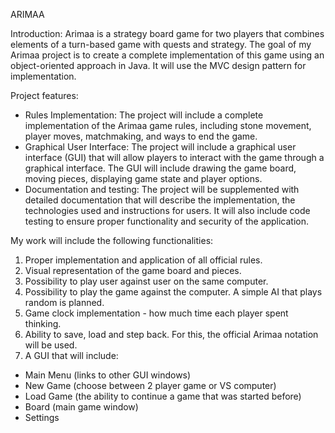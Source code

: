 ARIMAA

Introduction: Arimaa is a strategy board game for two players that combines elements of a turn-based game with quests and strategy. The goal of my Arimaa project is to create a complete implementation of this game using an object-oriented approach in Java. It will use the MVC design pattern for implementation.

Project features:
- Rules Implementation: The project will include a complete implementation of the Arimaa game rules, including stone movement, player moves, matchmaking, and ways to end the game.
- Graphical User Interface: The project will include a graphical user interface (GUI) that will allow players to interact with the game through a graphical interface. The GUI will include drawing the game board, moving pieces, displaying game state and player options.
- Documentation and testing: The project will be supplemented with detailed documentation that will describe the implementation, the technologies used and instructions for users. It will also include code testing to ensure proper functionality and security of the application.

My work will include the following functionalities:
1. Proper implementation and application of all official rules.
2. Visual representation of the game board and pieces.
3. Possibility to play user against user on the same computer.
4. Possibility to play the game against the computer. A simple AI that plays random is planned.
5. Game clock implementation - how much time each player spent thinking.
6. Ability to save, load and step back. For this, the official Arimaa notation will be used.
7. A GUI that will include:
 - Main Menu (links to other GUI windows)
 - New Game (choose between 2 player game or VS computer)
 - Load Game (the ability to continue a game that was started before)
 - Board (main game window)
 - Settings
